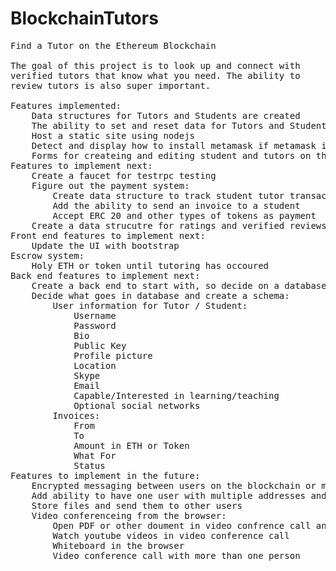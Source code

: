 # BlockchainTutors
<pre>
Find a Tutor on the Ethereum Blockchain

The goal of this project is to look up and connect with 
verified tutors that know what you need. The ability to 
review tutors is also super important.

Features implemented:
    Data structures for Tutors and Students are created
    The ability to set and reset data for Tutors and Students
    Host a static site using nodejs
    Detect and display how to install metamask if metamask is not installed
    Forms for createing and editing student and tutors on the blockchain
Features to implement next:
    Create a faucet for testrpc testing
    Figure out the payment system:
        Create data structure to track student tutor transactions
        Add the ability to send an invoice to a student
        Accept ERC 20 and other types of tokens as payment
    Create a data strucutre for ratings and verified reviews
Front end features to implement next:
    Update the UI with bootstrap
Escrow system:
    Holy ETH or token until tutoring has occoured
Back end features to implement next:
    Create a back end to start with, so decide on a database
    Decide what goes in database and create a schema:
        User information for Tutor / Student:
            Username
            Password
            Bio
            Public Key
            Profile picture
            Location
            Skype
            Email
            Capable/Interested in learning/teaching
            Optional social networks
        Invoices:
            From
            To
            Amount in ETH or Token
            What For
            Status
Features to implement in the future:
    Encrypted messaging between users on the blockchain or maybe another plaform using public and private keys
    Add ability to have one user with multiple addresses and voke addresses in case private key is lost or stolen
    Store files and send them to other users
    Video conferenceing from the browser:
        Open PDF or other doument in video confrence call and share where mouse is on screen
        Watch youtube videos in video conference call
        Whiteboard in the browser
        Video conference call with more than one person
</pre>
